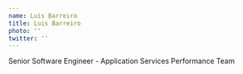 ```yaml
---
name: Luis Barreiro
title: Luis Barreiro
photo: ''
twitter: ''
---
```

Senior Software Engineer - Application Services Performance Team